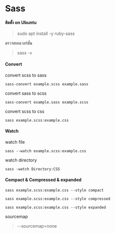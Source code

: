 # Sass

#### ติดตั้ง on Ubuntu
> sudo apt install -y ruby-sass

ตรวจสอบเวอร์ชั่น
> sass -v

#### Convert
convert scss to sass
```
sass-convert example.scss example.sass
```

convert sass to scss
```
sass-convert example.sass example.scss
```

convert scss to css
```
sass example.scss:example.css
```

#### Watch
watch file
```
sass --watch example.scss:example.css
```
watch directory
```
sass -watch Directory:CSS
```

#### Compact & Compressed & expanded
```
sass example.scss:example.css --style compact
```
```
sass example.scss:example.css --style compressed
```
```
sass example.scss:example.css --style expanded
```

sourcemap
> --sourcemap=none